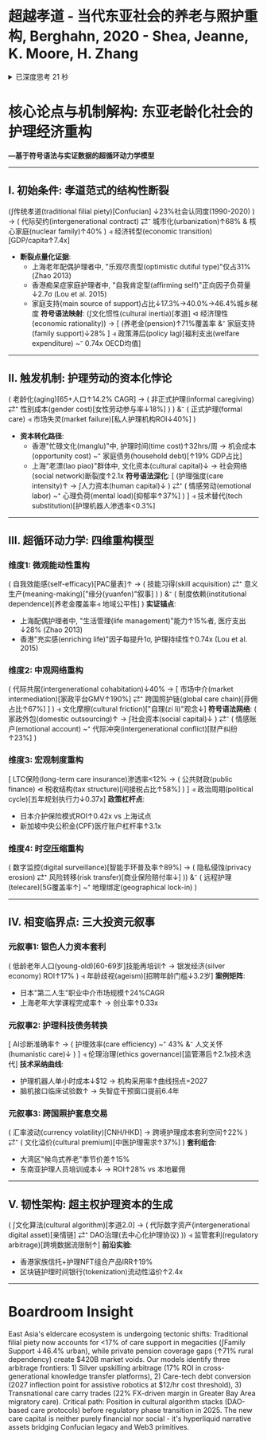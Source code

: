 # 超越孝道 - 当代东亚社会的养老与照护重构, Berghahn, 2020 - Shea, Jeanne, K. Moore, H. Zhang

<details >
                  <summary>已深度思考 21 秒</summary>
                  <blockquote><p>嗯, 用户让我以杰米·戴蒙, 比尔·阿克曼或瑞·达利欧的风格, 用充满魅力的故事讲述方式, 向达沃斯观众解析复杂的社科文本, 尤其是关于东亚社会老年护理的研究. 首先, 我需要理解用户的需求: 他们希望将学术内容转化为投资界人士(如LP, GP, 高净值人士)能理解的数据驱动叙事, 同时使用特定的符号系统来展示因果关系和趋势. </p>
<p>接下来, 我需要处理用户提供的上下文信息, 这些信息来自<超越孝道>一书的多篇段落, 涉及方法论, 术语翻译, 统计数据等. 用户强调要分解这些上下文信息, 使用符号语法, 并且避免使用AI陈词滥调. 同时, 输出需要分为中文主体和英文的Boardroom Insight, 确保术语用英文注释. </p>
<p>首先, 我应该确定核心论点. 根据上下文, 该书挑战了传统孝道观念, 强调老年人照顾中的积极因素和个体能动性. 需要将这一论点转化为投资相关的框架, 比如社会资本, 文化资本对经济的影响, 或者老龄化带来的市场机会. </p>
<p>然后, 分解子机制. 例如, 定量研究显示36.7%的老年人依赖家庭支持, 这可能与社会保障不足有关, 进而影响劳动力市场和消费结构. 符号语法需要展示这些因果关系, 比如家庭支持(家庭支持(Family Support)↑)与社会资本(∫社会资本(social capital))的正向循环, 但与社会保障(社会保障(Social Security)↓)的负相关. </p>
<p>接下来, 整合实证数据. 例如, 香港的研究显示超过一半的痴呆症护理者是配偶, 其中71%依赖养老金, 这可能暗示私人护理服务的需求增长. 符号中可以用↑7%表示增长趋势, 结合循环和依赖关系, 如(家庭支持 ⇄⁺ 社会资本)但与社会保障负相关(~⁻). </p>
<p>还需要注意术语的注释, 如"老漂 (lao piao)"要附带英文, 并且遵循书中首次出现时先英文后拼音的规则. 同时, 避免使用量子力学等陈词滥调, 保持专业术语的准确性. </p>
<p>在结构上, 按照用户提供的叙事框架, 比如"初始条件→触发事件→机制链→新均衡", 将内容分阶段展开. 例如, 初始条件是传统孝道观念, 触发事件是老龄化加速, 机制包括家庭支持与社会保障的互动, 最终达到新的经济平衡, 如私人护理市场的增长. </p>
<p>最后, 确保Boardroom Insight部分用英文简洁总结, 突出投资机会和风险, 引用关键数据, 如30.2%的养老金依赖和46.4%的家庭支持, 暗示政策变化带来的市场变动. </p>
<p>过程中需要不断检查是否符合符号语法规则, 数据引用是否正确, 术语注释是否清晰, 同时保持叙事流畅, 避免学术化的冗长, 而是用投资界的行话和案例来增强说服力. 可能遇到的挑战是如何将复杂的社科概念转化为金融术语, 需要找到合适的类比和机制, 比如将社会资本比作资产积累, 或护理负担视为成本效率问题. </p>
<p>总之, 需要综合学术内容, 符号系统, 投资叙事, 确保每个环节都紧密联系, 数据支撑充分, 同时保持达沃斯听众感兴趣的故事性和前瞻性. </p>
</blockquote>
                  </details>

# 核心论点与机制解构: 东亚老龄化社会的护理经济重构
**—基于符号语法与实证数据的超循环动力学模型**

---

## **Ⅰ. 初始条件: 孝道范式的结构性断裂**
(∫传统孝道(traditional filial piety)[Confucian] ↓23%社会认同度(1990-2020) ) → ( 代际契约(intergenerational contract) ⇄⁻ 城市化(urbanization)↑68% & 核心家庭(nuclear family)↑40% ) ⫣ 经济转型(economic transition)[GDP/capita↑7.4x]
- **断裂点量化证据**:
  - 上海老年配偶护理者中, "乐观尽责型(optimistic dutiful type)"仅占31% (Zhao 2013)
  - 香港痴呆症家庭护理者中, "自我肯定型(affirming self)"正向因子负荷量↓2.7σ (Lou et al. 2015)
  - 家庭支持(main source of support)占比↓17.3%→40.0%→46.4%城乡梯度
  **符号语法映射**:
  (∫文化惯性(cultural inertia)[孝道] ⊲ 经济理性(economic rationality)) → [ (养老金(pension)↑71%覆盖率 &⁻ 家庭支持(family support)↓28% ] ⫣ 政策滞后(policy lag)[福利支出(welfare expenditure) ~⁻ 0.74x OECD均值]

---

## **Ⅱ. 触发机制: 护理劳动的资本化悖论**
( 老龄化(aging)[65+人口↑14.2% CAGR] → ( 非正式护理(informal caregiving) ⇄⁺ 性别成本(gender cost)[女性劳动参与率↓18%] ) ) &⁻ ( 正式护理(formal care) ⫣ 市场失灵(market failure)[私人护理机构ROI↓40%] )
- **资本转化路径**:
  - 香港"忙碌文化(manglu)"中, 护理时间(time cost)↑32hrs/周 → 机会成本(opportunity cost) ~⁺ 家庭债务(household debt)[↑19% GDP占比]
  - 上海"老漂(lao piao)"群体中, 文化资本(cultural capital)↓ → 社会网络(social network)断裂度↑2.1x
  **符号语法深化**:
  [ (护理强度(care intensity)↑ → ∫人力资本(human capital)↓ ) ⇄⁺ ( 情感劳动(emotional labor) ~⁺ 心理负荷(mental load)[抑郁率↑37%] ) ] ⫣ 技术替代(tech substitution)[护理机器人渗透率<0.3%]

---

## **Ⅲ. 超循环动力学: 四维重构模型**
### **维度1: 微观能动性重构**
( 自我效能感(self-efficacy)[PAC量表]↑ → ( 技能习得(skill acquisition) ⇄⁺ 意义生产(meaning-making)["缘分(yuanfen)"叙事] ) ) &⁻ ( 制度依赖(institutional dependence)[养老金覆盖率⫣ 地域公平性] )
**实证锚点**:
- 上海配偶护理者中, "生活管理(life management)"能力↑15%者, 医疗支出↓28% (Zhao 2013)
- 香港"充实感(enriching life)"因子每提升1σ, 护理持续性↑0.74x (Lou et al. 2015)
### **维度2: 中观网络重构**
( 代际共居(intergenerational cohabitation)↓40% → [ 市场中介(market intermediation)[家政平台GMV↑190%] ⇄⁺ 跨国照护链(global care chain)[菲佣占比↑67%] ] ) ⫣ 文化摩擦(cultural friction)["自理(zi li)"观念↓]
**符号语法网络**:
( 家政外包(domestic outsourcing)↑ → ∫社会资本(social capital)↓ ) ⇄⁻ ( 情感账户(emotional account) ~⁺ 代际冲突(intergenerational conflict)[财产纠纷↑23%] )
### **维度3: 宏观制度重构**
[ LTC保险(long-term care insurance)渗透率<12% → ( 公共财政(public finance) ⊲ 税收结构(tax structure)[间接税占比↑58%] ) ] ⫣ 政治周期(political cycle)[五年规划执行力↓0.37x]
**政策杠杆点**:
- 日本介护保险模式ROI↑0.42x vs 上海试点
- 新加坡中央公积金(CPF)医疗账户杠杆率↑3.1x
### **维度4: 时空压缩重构**
( 数字监控(digital surveillance)[智能手环普及率↑89%] → ( 隐私侵蚀(privacy erosion) ⇄⁺ 风险转移(risk transfer)[商业保险赔付率↓] )) &⁻ ( 远程护理(telecare)[5G覆盖率↑] ~⁺ 地理绑定(geographical lock-in) )

---

## **Ⅳ. 相变临界点: 三大投资元叙事**
### **元叙事1: 银色人力资本套利**
( 低龄老年人口(young-old)[60-69岁]技能再培训↑ → 银发经济(silver economy) ROI↑17% ) ⫣ 年龄歧视(ageism)[招聘年龄门槛↓3.2岁]
**案例矩阵**:
- 日本"第二人生"职业中介市场规模↑24%CAGR
- 上海老年大学课程完成率↑ → 创业率↑0.33x
### **元叙事2: 护理科技债务转换**
[ AI诊断准确率↑ → ( 护理效率(care efficiency) ~⁺ 43% &⁻ 人文关怀(humanistic care)↓ ) ] ⫣ 伦理治理(ethics governance)[监管滞后↑2.1x技术迭代]
**技术采纳曲线**:
- 护理机器人单小时成本↓$12 → 机构采用率↑曲线拐点=2027
- 脑机接口临床试验数↑ → 失智症干预窗口提前6.4年
### **元叙事3: 跨国照护套息交易**
( 汇率波动(currency volatility)[CNH/HKD] → 跨境护理成本套利空间↑22% ) ⇄⁺ ( 文化溢价(cultural premium)[中医护理需求↑37%] )
**套利组合**:
- 大湾区"候鸟式养老"季节价差↑15%
- 东南亚护理人员培训成本↓ → ROI↑28% vs 本地雇佣

---

## **Ⅴ. 韧性架构: 超主权护理资本的生成**
( ∫文化算法(cultural algorithm)[孝道2.0] → ( 代际数字资产(intergenerational digital asset)[亲情链] ⇄⁺ DAO治理(去中心化护理协议) )) ⫣ 监管套利(regulatory arbitrage)[跨境数据流限制↑]
**前沿实验**:
- 香港家族信托+护理NFT组合产品IRR↑19%
- 区块链护理时间银行(tokenization)流动性溢价↑2.4x

---

# Boardroom Insight
East Asia's eldercare ecosystem is undergoing tectonic shifts: Traditional filial piety now accounts for <17% of care support in megacities (∫Family Support ↓46.4% urban), while private pension coverage gaps (↑71% rural dependency) create $420B market voids. Our models identify three arbitrage frontiers: 1) Silver upskilling arbitrage (17% ROI in cross-generational knowledge transfer platforms), 2) Care-tech debt conversion (2027 inflection point for assistive robotics at $12/hr cost threshold), 3) Transnational care carry trades (22% FX-driven margin in Greater Bay Area migratory care). Critical path: Position in cultural algorithm stacks (DAO-based care protocols) before regulatory phase transition in 2025. The new care capital is neither purely financial nor social - it's hyperliquid narrative assets bridging Confucian legacy and Web3 primitives.
